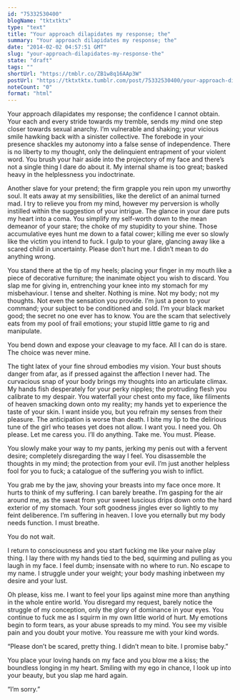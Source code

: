 ```yaml
---
id: "75332530400"
blogName: "tktxtktx"
type: "text"
title: "Your approach dilapidates my response; the"
summary: "Your approach dilapidates my response; the"
date: "2014-02-02 04:57:51 GMT"
slug: "your-approach-dilapidates-my-response-the"
state: "draft"
tags: ""
shortUrl: "https://tmblr.co/ZB1w8q16AAp3W"
postUrl: "https://tktxtktx.tumblr.com/post/75332530400/your-approach-dilapidates-my-response-the"
noteCount: "0"
format: "html"
---
```


Your approach dilapidates my response; the confidence I cannot obtain. Your each and every stride towards my tremble, sends my mind one step closer towards sexual anarchy. I’m vulnerable and shaking; your vicious smile hawking back with a sinister collective. The forebode in your presence shackles my autonomy into a false sense of independence. There is no liberty to my thought, only the delinquient entrapment of your violent word. You brush your hair aside into the projectory of my face and there’s not a single thing I dare do about it. My internal shame is too great; basked heavy in the helplessness you indoctrinate.

Another slave for your pretend; the firm grapple you rein upon my unworthy soul. It eats away at my sensibilities, like the derelict of an animal turned mad. I try to relieve you from my mind, however my perversion is wholly instilled within the suggestion of your intrigue. The glance in your dare puts my heart into a coma. You simplify my self-worth down to the mean demeanor of your stare; the choke of my stupidity to your shine. Those accumulative eyes hunt me down to a fatal cower; killing me ever so slowly like the victim you intend to fuck. I gulp to your glare, glancing away like a scared child in uncertainty. Please don’t hurt me. I didn’t mean to do anything wrong.

You stand there at the tip of my heels; placing your finger in my mouth like a piece of decorative furniture; the inanimate object you wish to discard. You slap me for giving in, entrenching your knee into my stomach for my misbehaviour. I tense and shelter. Nothing is mine. Not my body; not my thoughts. Not even the sensation you provide. I’m just a peon to your command; your subject to be conditioned and sold. I’m your black market good; the secret no one ever has to know. You are the scam that selectively eats from my pool of frail emotions; your stupid little game to rig and manipulate.

You bend down and expose your cleavage to my face. All I can do is stare. The choice was never mine.

The tight latex of your fine shroud embodies my vision. Your bust shouts danger from afar, as if pressed against the affection I never had. The curvacious snap of your body brings my thoughts into an articulate climax. My hands fish desperately for your perky nipples; the protruding flesh you calibrate to my despair. You waterfall your chest onto my face, like filiments of heaven smacking down onto my reality; my hands yet to experience the taste of your skin. I want inside you, but you refrain my senses from their pleasure. The anticipation is worse than death. I bite my lip to the delirious tune of the girl who teases yet does not allow. I want you. I need you. Oh please. Let me caress you. I’ll do anything. Take me. You must. Please. 

You slowly make your way to my pants, jerking my penis out with a fervent desire; completely disregarding the way I feel. You disassemble the thoughts in my mind; the protection from your evil. I’m just another helpless fool for you to fuck; a catalogue of the suffering you wish to inflict.

You grab me by the jaw, shoving your breasts into my face once more. It hurts to think of my suffering. I can barely breathe. I’m gasping for the air around me, as the sweat from your sweet luscious drips down onto the hard exterior of my stomach. Your soft goodness jingles ever so lightly to my feint deliberence. I’m suffering in heaven. I love you eternally but my body needs function. I must breathe. 

You do not wait.

I return to consciousness and you start fucking me like your naive play thing. I lay there with my hands tied to the bed, squirming and pulling as you laugh in my face. I feel dumb; insensate with no where to run. No escape to my name. I struggle under your weight; your body mashing inbetween my desire and your lust.

Oh please, kiss me. I want to feel your lips against mine more than anything in the whole entire world. You disregard my request, barely notice the struggle of my conception, only the glory of dominance in your eyes. You continue to fuck me as I squirm in my own little world of hurt. My emotions begin to form tears, as your abuse spreads to my mind. You see my visible pain and you doubt your motive. You reassure me with your kind words. 

“Please don’t be scared, pretty thing. I didn’t mean to bite. I promise baby.” 

You place your loving hands on my face and you blow me a kiss; the boundless longing in my heart. Smiling with my ego in chance, I look up into your beauty, but you slap me hard again.

“I’m sorry.”